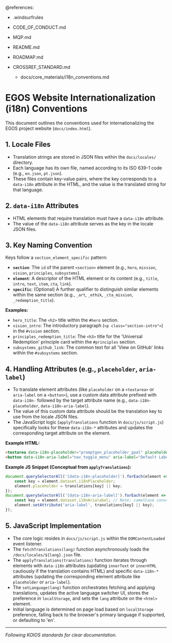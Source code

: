 @references:
- .windsurfrules
- CODE_OF_CONDUCT.md
- MQP.md
- README.md
- ROADMAP.md
- CROSSREF_STANDARD.md

  - docs/core_materials/i18n_conventions.md

# EGOS Website Internationalization (i18n) Conventions

This document outlines the conventions used for internationalizing the EGOS project website (`docs/index.html`).

## 1. Locale Files

- Translation strings are stored in JSON files within the `docs/locales/` directory.
- Each language has its own file, named according to its ISO 639-1 code (e.g., `en.json`, `pt.json`).
- These files contain key-value pairs, where the key corresponds to a `data-i18n` attribute in the HTML, and the value is the translated string for that language.

## 2. `data-i18n` Attributes

- HTML elements that require translation must have a `data-i18n` attribute.
- The value of the `data-i18n` attribute serves as the key in the locale JSON files.

## 3. Key Naming Convention

Keys follow a `section_element_specific` pattern:

- **`section`**: The `id` of the parent `<section>` element (e.g., `hero`, `mission`, `vision`, `principles`, `subsystems`).
- **`element`**: A descriptor of the HTML element or its content (e.g., `title`, `intro`, `text`, `item`, `cta`, `link`).
- **`specific`**: (Optional) A further qualifier to distinguish similar elements within the same section (e.g., `_art`, `_ethik`, `_cta_mission`, `_redemption_title`).

**Examples:**

- `hero_title`: The `<h2>` title within the `#hero` section.
- `vision_intro`: The introductory paragraph (`<p class="section-intro">`) in the `#vision` section.
- `principles_redemption_title`: The `<h3>` title for the 'Universal Redemption' principle card within the `#principles` section.
- `subsystems_github_link`: The common text for all 'View on GitHub' links within the `#subsystems` section.

## 4. Handling Attributes (e.g., `placeholder`, `aria-label`)

- To translate element attributes (like `placeholder` on a `<textarea>` or `aria-label` on a `<button>`), use a custom data attribute prefixed with `data-i18n-` followed by the target attribute name (e.g., `data-i18n-placeholder`, `data-i18n-aria-label`).
- The value of this custom data attribute should be the translation key to use from the locale JSON files.
- The JavaScript logic (`applyTranslations` function in `docs/js/script.js`) specifically looks for these `data-i18n-*` attributes and updates the corresponding target attribute on the element.

**Example HTML:**
```html
<textarea data-i18n-placeholder="promptgen_placeholder_goal" placeholder="Default Placeholder..."></textarea>
<button data-i18n-aria-label="nav_toggle_menu" aria-label="Default Label...">...</button>
```

**Example JS Snippet (Conceptual from `applyTranslations`):**
```javascript
document.querySelectorAll('[data-i18n-placeholder]').forEach(element => {
    const key = element.dataset.i18nPlaceholder;
    element.placeholder = translations[key] || key;
});
document.querySelectorAll('[data-i18n-aria-label]').forEach(element => {
    const key = element.dataset.i18nArialabel; // Note: camelCase conversion
    element.setAttribute('aria-label', translations[key] || key);
});
```

## 5. JavaScript Implementation

- The core logic resides in `docs/js/script.js` within the `DOMContentLoaded` event listener.
- The `fetchTranslations(lang)` function asynchronously loads the `/docs/locales/${lang}.json` file.
- The `applyTranslations(translations)` function iterates through elements with `data-i18n` attributes (updating `innerText` or `innerHTML` cautiously if the translation contains HTML) and specific `data-i18n-*` attributes (updating the corresponding element attribute like `placeholder` or `aria-label`).
- The `setLanguage(lang)` function orchestrates fetching and applying translations, updates the active language switcher UI, stores the preference in `localStorage`, and sets the `lang` attribute on the `<html>` element.
- Initial language is determined on page load based on `localStorage` preference, falling back to the browser's primary language if supported, or defaulting to 'en'.

---
*Following KOIOS standards for clear documentation.* 